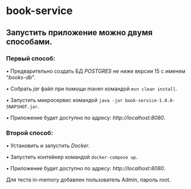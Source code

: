 # book-service
## Запустить приложение можно двумя способами.
### Первый способ:
•	Предварительно создать БД _POSTGRES_ не ниже версии 15 с именем "_books-db_".

•	Собрать _jar_ файл при помощи maven командой `mvn clean install`.

•	Запустить микросервис командой `java -jar book-service-1.0.0-SNAPSHOT.jar`.

•	Приложение будет доступно по адресу: _http://localhost:8080_.

### Второй способ:
•	Установить и запустить _Docker_.

•	Запустить контейнер командой `docker-compose up`.

•	Приложение будет доступно по адресу: _http://localhost:8080_.


Для теста in-memory добавлен пользователь Admin, пароль root.
